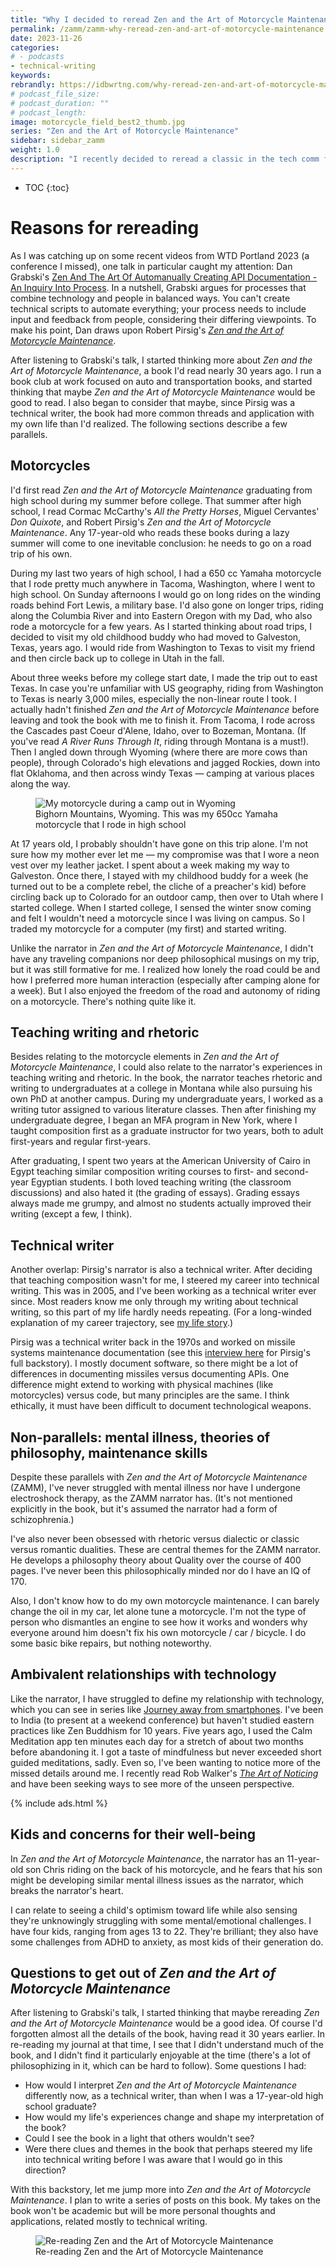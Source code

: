 ```yaml
---
title: "Why I decided to reread Zen and the Art of Motorcycle Maintenance (ZAMM series)"
permalink: /zamm/zamm-why-reread-zen-and-art-of-motorcycle-maintenance.html
date: 2023-11-26
categories:
# - podcasts
- technical-writing
keywords: 
rebrandly: https://idbwrtng.com/why-reread-zen-and-art-of-motorcycle-maintenance
# podcast_file_size: 
# podcast_duration: ""
# podcast_length: 
image: motorcycle_field_best2_thumb.jpg
series: "Zen and the Art of Motorcycle Maintenance"
sidebar: sidebar_zamm
weight: 1.0
description: "I recently decided to reread a classic in the tech comm field: Robert Pirsig's <i>Zen and the Art of Motorcycle Maintenance</i>, nearly 50 years after it was first published. I wondered if Pirsig had more insights about technical writing than I initially understood when I first read the book long ago. In this introduction to an upcoming series, I list a few parallels and questions I'm hoping to answer."
---
```


* TOC
{:toc}

# Reasons for rereading

As I was catching up on some recent videos from WTD Portland 2023 (a conference I missed), one talk in particular caught my attention: Dan Grabski's [Zen And The Art Of Automanually Creating API Documentation - An Inquiry Into Process](https://www.youtube.com/watch?v=UHVAKNdvihE). In a nutshell, Grabski argues for processes that combine technology and people in balanced ways. You can't create technical scripts to automate everything; your process needs to include input and feedback from people, considering their differing viewpoints. To make his point, Dan draws upon Robert Pirsig's [*Zen and the Art of Motorcycle Maintenance*](https://www.amazon.com/Zen-Art-Motorcycle-Maintenance-Inquiry/dp/0060839872).

After listening to Grabski's talk, I started thinking more about _Zen and the Art of Motorcycle Maintenance_, a book I'd read nearly 30 years ago. I run a book club at work focused on auto and transportation books, and started thinking that maybe _Zen and the Art of Motorcycle Maintenance_ would be good to read. I also began to consider that maybe, since Pirsig was a technical writer, the book had more common threads and application with my own life than I'd realized. The following sections describe a few parallels.

## Motorcycles

I'd first read _Zen and the Art of Motorcycle Maintenance_ graduating from high school during my summer before college. That summer after high school, I read Cormac McCarthy's _All the Pretty Horses_, Miguel Cervantes' _Don Quixote_, and Robert Pirsig's _Zen and the Art of Motorcycle Maintenance_. Any 17-year-old who reads these books during a lazy summer will come to one inevitable conclusion: he needs to go on a road trip of his own. 

During my last two years of high school, I had a 650 cc Yamaha motorcycle that I rode pretty much anywhere in Tacoma, Washington, where I went to high school. On Sunday afternoons I would go on long rides on the winding roads behind Fort Lewis, a military base. I'd also gone on longer trips, riding along the Columbia River and into Eastern Oregon with my Dad, who also rode a motorcycle for a few years. As I started thinking about road trips, I decided to visit my old childhood buddy who had moved to Galveston, Texas, years ago. I would ride from Washington to Texas to visit my friend and then circle back up to college in Utah in the fall.

About three weeks before my college start date, I made the trip out to east Texas. In case you're unfamiliar with US geography, riding from Washington to Texas is nearly 3,000 miles, especially the non-linear route I took. I actually hadn't finished _Zen and the Art of Motorcycle Maintenance_ before leaving and took the book with me to finish it. From Tacoma, I rode across the Cascades past Coeur d'Alene, Idaho, over to Bozeman, Montana. (If you've read _A River Runs Through It_, riding through Montana is a must!). Then I angled down through Wyoming (where there are more cows than people), through Colorado's high elevations and jagged Rockies, down into flat Oklahoma, and then across windy Texas &mdash; camping at various places along the way. 

<figure><img src="{{site.media}}/zamm/motorcycle_field_best2.jpg" alt="My motorcycle during a camp out in Wyoming" />
<figcaption>Bighorn Mountains, Wyoming. This was my 650cc Yamaha motorcycle that I rode in high school</figcaption></figure>

At 17 years old, I probably shouldn't have gone on this trip alone. I'm not sure how my mother ever let me &mdash; my compromise was that I wore a neon vest over my leather jacket. I spent about a week making my way to Galveston. Once there, I stayed with my childhood buddy for a week (he turned out to be a complete rebel, the cliche of a preacher's kid) before circling back up to Colorado for an outdoor camp, then over to Utah where I started college. When I started college, I sensed the winter snow coming and felt I wouldn't need a motorcycle since I was living on campus. So I traded my motorcycle for a computer (my first) and started writing.

Unlike the narrator in _Zen and the Art of Motorcycle Maintenance_, I didn't have any traveling companions nor deep philosophical musings on my trip, but it was still formative for me. I realized how lonely the road could be and how I preferred more human interaction (especially after camping alone for a week). But I also enjoyed the freedom of the road and autonomy of riding on a motorcycle. There's nothing quite like it.

## Teaching writing and rhetoric 

Besides relating to the motorcycle elements in _Zen and the Art of Motorcycle Maintenance_, I could also relate to the narrator's experiences in teaching writing and rhetoric. In the book, the narrator teaches rhetoric and writing to undergraduates at a college in Montana while also pursuing his own PhD at another campus. During my undergraduate years, I worked as a writing tutor assigned to various literature classes. Then after finishing my undergraduate degree, I began an MFA program in New York, where I taught composition first as a graduate instructor for two years, both to adult first-years and regular first-years. 

After graduating, I spent two years at the American University of Cairo in Egypt teaching similar composition writing courses to first- and second-year Egyptian students. I both loved teaching writing (the classroom discussions) and also hated it (the grading of essays). Grading essays always made me grumpy, and almost no students actually improved their writing (except a few, I think).

## Technical writer

Another overlap: Pirsig's narrator is also a technical writer. After deciding that teaching composition wasn't for me, I steered my career into technical writing. This was in 2005, and I've been working as a technical writer ever since. Most readers know me only through my writing about technical writing, so this part of my life hardly needs repeating. (For a long-winded explanation of my career trajectory, see [my life story](https://idratherbewriting.com/blog/life-story-what-shapes-your-lifes-trajectory/).) 

Pirsig was a technical writer back in the 1970s and worked on missile systems maintenance documentation (see this [interview here](https://www.youtube.com/watch?v=ENeYNqwK_8g) for Pirsig's full backstory). I mostly document software, so there might be a lot of differences in documenting missiles versus documenting APIs. One difference might extend to working with physical machines (like motorcycles) versus code, but many principles are the same. I think ethically, it must have been difficult to document technological weapons.

## Non-parallels: mental illness, theories of philosophy, maintenance skills

Despite these parallels with _Zen and the Art of Motorcycle Maintenance_ (ZAMM), I've never struggled with mental illness nor have I undergone electroshock therapy, as the ZAMM narrator has. (It's not mentioned explicitly in the book, but it's assumed the narrator had a form of schizophrenia.) 

I've also never been obsessed with rhetoric versus dialectic or classic versus romantic dualities. These are central themes for the ZAMM narrator. He develops a philosophy theory about Quality over the course of 400 pages. I've never been this philosophically minded nor do I have an IQ of 170.

Also, I don't know how to do my own motorcycle maintenance. I can barely change the oil in my car, let alone tune a motorcycle. I'm not the type of person who dismantles an engine to see how it works and wonders why everyone around him doesn't fix his own motorcycle / car / bicycle. I do some basic bike repairs, but nothing noteworthy.

## Ambivalent relationships with technology

Like the narrator, I have struggled to define my relationship with technology, which you can see in series like [Journey away from smartphones](https://idratherbewriting.com/smartphones/overview.html). I've been to India (to present at a weekend conference) but haven't studied eastern practices like Zen Buddhism for 10 years. Five years ago, I used the Calm Meditation app ten minutes each day for a stretch of about two months before abandoning it. I got a taste of mindfulness but never exceeded short guided meditations, sadly. Even so, I've been wanting to notice more of the missed details around me. I recently read Rob Walker's _[The Art of Noticing](https://www.amazon.com/Art-Noticing-Creativity-Inspiration-Discover/dp/0525521240)_ and have been seeking ways to see more of the unseen perspective.

{% include ads.html %}

## Kids and concerns for their well-being

In _Zen and the Art of Motorcycle Maintenance_, the narrator has an 11-year-old son Chris riding on the back of his motorcycle, and he fears that his son might be developing similar mental illness issues as the narrator, which breaks the narrator's heart. 

I can relate to seeing a child's optimism toward life while also sensing they're unknowingly struggling with some mental/emotional challenges. I have four kids, ranging from ages 13 to 22. They're brilliant; they also have some challenges from ADHD to anxiety, as most kids of their generation do.

## Questions to get out of _Zen and the Art of Motorcycle Maintenance_

After listening to Grabski's talk, I started thinking that maybe rereading _Zen and the Art of Motorcycle Maintenance_ would be a good idea. Of course I'd forgotten almost all the details of the book, having read it 30 years earlier. In re-reading my journal at that time, I see that I didn't understand much of the book, and I didn't find it particularly enjoyable at the time (there's a lot of philosophizing in it, which can be hard to follow). Some questions I had:

* How would I interpret _Zen and the Art of Motorcycle Maintenance_ differently now, as a technical writer, than when I was a 17-year-old high school graduate? 
* How would my life's experiences change and shape my interpretation of the book? 
* Could I see the book in a light that others wouldn't see? 
* Were there clues and themes in the book that perhaps steered my life into technical writing before I was aware that I would go in this direction?

With this backstory, let me jump more into _Zen and the Art of Motorcycle Maintenance_. I plan to write a series of posts on this book. My takes on the book won't be academic but will be more personal thoughts and applications, related mostly to technical writing.

<figure><img style="max-width: 600px" src="{{site.media}}/zamm/rereading_zamm_pages_open2.jpg" alt="Re-reading Zen and the Art of Motorcycle Maintenance" />
<figcaption>Re-reading Zen and the Art of Motorcycle Maintenance</figcaption></figure>

